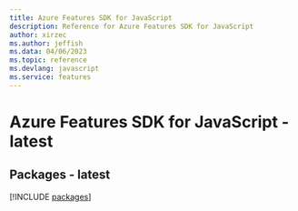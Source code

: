 ```yaml
---
title: Azure Features SDK for JavaScript
description: Reference for Azure Features SDK for JavaScript
author: xirzec
ms.author: jeffish
ms.data: 04/06/2023
ms.topic: reference
ms.devlang: javascript
ms.service: features
---
```

# Azure Features SDK for JavaScript - latest
## Packages - latest
[!INCLUDE [packages](features-index.md)]